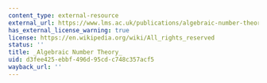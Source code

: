 ```yaml
---
content_type: external-resource
external_url: https://www.lms.ac.uk/publications/algebraic-number-theory
has_external_license_warning: true
license: https://en.wikipedia.org/wiki/All_rights_reserved
status: ''
title: _Algebraic Number Theory_
uid: d3fee425-ebbf-496d-95cd-c748c357acf5
wayback_url: ''
---
```

